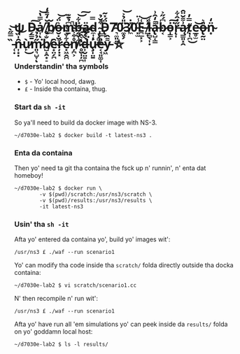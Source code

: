 # ψ D̵̗̳̱͠ȧ̸͎̿̔͝ͅ ̸̬̂̆̒͌̒b̸̼̆o̶̮̣̮͉͛̈́͝m̴̱͆̉̄͊̚ḃ̶̭̮̹͚͈͋͝͠ä̷̖͙̣d̴̼͎̿ͅ ̴̡̧̻̭̪͒̆̉̚D̵̢̞̈́̽͂7̴͉̼͈͍̓0̷̼̥̗̈̎̉͐͝3̸̼̽̇0̵͓̫̋̾̈E̵̪̲͓͕͑͝ ̸̛̲̣̍̽ḷ̵̻̖͎̣̾́a̶̢̺͔̳͌̒̂͗̚b̷͔͆́̋͐ȯ̵̩͇͕͘͠r̵̨̩̋͑̂͋ą̷̳͈͓̭͗͌̆̈̑ṭ̸̜̪̿̓͜e̵̲̥̫͝o̶̢̰̤̎͛n̴͙̈̒ ̵̜̣̏̿̋̀͝n̵͎͓̣̑̍̏͝ù̷̙̕͜m̷͈͉̺̞̋̉̉̔͘ͅb̸̺̝̯͙̠̐̉ȇ̴̟̤̗̪ŗ̴̣͓͐e̷͓͖̭̪͋̐͊͑ņ̸̪͕̊͒̾͆͝ ̷̥̮̩̦̪̔͛̏͠d̶͎̮̤͍͎̀́͂͘͝u̴̧̩̤̱̓e̵͔̘͈͚͎̎̿y̵͖͌̂ ⛥
### Understandin' tha symbols
 * `$` - Yo' local hood, dawg.
 * `£` - Inside tha containa, thug.

### Start da `sh -it`
So ya'll need to build da docker image with NS-3.
```
~/d7030e-lab2 $ docker build -t latest-ns3 .
```

### Enta da containa
Then yo' need ta git tha containa the fsck up n' runnin', n' enta dat homeboy!
```
~/d7030e-lab2 $ docker run \
		-v $(pwd)/scratch:/usr/ns3/scratch \
		-v $(pwd)/results:/usr/ns3/results \
		-it latest-ns3
```

### Usin' tha `sh -it`
Afta yo' entered da containa yo', build yo' images wit':
```
/usr/ns3 £ ./waf --run scenario1
```

Yo' can modify tha code inside tha `scratch/` folda directly outside tha docka containa:
```
~/d7030e-lab2 $ vi scratch/scenario1.cc
```

N' then recompile n' run wit':
```
/usr/ns3 £ ./waf --run scenario1
```

Afta yo' have run all 'em simulations yo' can peek inside da `results/` folda on yo' goddamn local host:
```
~/d7030e-lab2 $ ls -l results/
```
